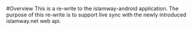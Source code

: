 #Overview
This is a re-write to the islamway-android application. The purpose of this re-write is to support live sync with the newly introduced islamway.net web api.
